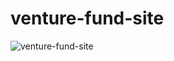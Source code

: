 
# venture-fund-site

![venture-fund-site](https://user-images.githubusercontent.com/106136671/177516405-a8d23820-d9c9-4ac2-b2bd-d3299d50f2dd.png)
